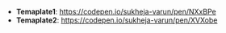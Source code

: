 * **Temaplate1**: https://codepen.io/sukheja-varun/pen/NXxBPe
* **Temaplate2**: https://codepen.io/sukheja-varun/pen/XVXobe